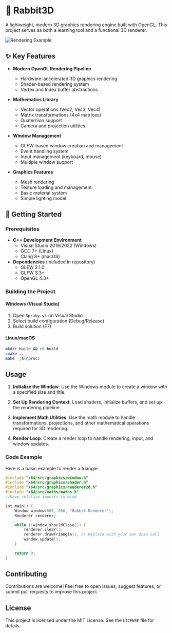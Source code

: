 # 🐰 Rabbit3D

A lightweight, modern 3D graphics rendering engine built with OpenGL. This project serves as both a learning tool and a functional 3D renderer.

![Rendering Example](docs/3DRABBIT.gif)

## ✨ Key Features

- **Modern OpenGL Rendering Pipeline**
  - Hardware-accelerated 3D graphics rendering
  - Shader-based rendering system
  - Vertex and Index buffer abstractions
  
- **Mathematics Library**
  - Vector operations (Vec2, Vec3, Vec4)
  - Matrix transformations (4x4 matrices)
  - Quaternion support
  - Camera and projection utilities

- **Window Management**
  - GLFW-based window creation and management
  - Event handling system
  - Input management (keyboard, mouse)
  - Multiple window support

- **Graphics Features**
  - Mesh rendering
  - Texture loading and management
  - Basic material system
  - Simple lighting model

## 🚀 Getting Started

### Prerequisites

- **C++ Development Environment**
  - Visual Studio 2019/2022 (Windows)
  - GCC 7+ (Linux)
  - Clang 8+ (macOS)
- **Dependencies** (included in repository)
  - GLEW 2.1.0
  - GLFW 3.3+
  - OpenGL 4.3+

### Building the Project

#### Windows (Visual Studio)
1. Open `Spraky.sln` in Visual Studio
2. Select build configuration (Debug/Release)
3. Build solution (F7)

#### Linux/macOS
```bash
mkdir build && cd build
cmake ..
make -j$(nproc)
```

## Usage

1. **Initialize the Window**: Use the Windows module to create a window with a specified size and title.

2. **Set Up Rendering Context**: Load shaders, initialize buffers, and set up the rendering pipeline.

3. **Implement Math Utilities**: Use the math module to handle transformations, projections, and other mathematical operations required for 3D rendering.

4. **Render Loop**: Create a render loop to handle rendering, input, and window updates.

### Code Example

Here is a basic example to render a triangle:


```cpp
#include "x64/src/graphics/window.h"
#include "x64/src/graphics/shader.h"
#include "x64/src/graphics/renderer2d.h"
#include "x64/src/maths/maths.h"
//Keep relative imports in mind

int main() {
    Window window(800, 600, "Rabbit Renderer");
    Renderer renderer;

    while (!window.shouldClose()) {
        renderer.clear();
        renderer.drawTriangle(); // Replace with your own draw call
        window.update();
    }

    return 0;
}
```

## Contributing

Contributions are welcome! Feel free to open issues, suggest features, or submit pull requests to improve this project.

## License

This project is licensed under the MIT License. See the `LICENSE` file for details.
